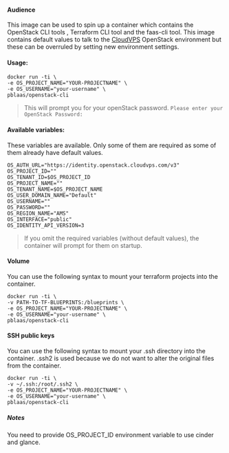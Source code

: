 #### Audience
This image can be used to spin up a container which contains the OpenStack CLI tools , Terraform CLI tool and the faas-cli tool.
This image contains default values to talk to the [CloudVPS][1] OpenStack environment but these can be overruled by setting new environment settings.

#### Usage:
```
docker run -ti \
-e OS_PROJECT_NAME="YOUR-PROJECTNAME" \
-e OS_USERNAME="your-username" \
pblaas/openstack-cli
```
>This will prompt you for your openStack password.
`Please enter your OpenStack Password:`

#### Available variables:
These variables are available. Only some of them are required as some of them already have default values.
```
OS_AUTH_URL="https://identity.openstack.cloudvps.com/v3"
OS_PROJECT_ID=""
OS_TENANT_ID=$OS_PROJECT_ID
OS_PROJECT_NAME=""
OS_TENANT_NAME=$OS_PROJECT_NAME
OS_USER_DOMAIN_NAME="Default"
OS_USERNAME=""
OS_PASSWORD=""
OS_REGION_NAME="AMS"
OS_INTERFACE="public"
OS_IDENTITY_API_VERSION=3
```
>If you omit the required variables (without default values), the container will prompt for them on startup.

#### Volume 
You can use the following syntax to  mount  your terraform projects into the container.
```
docker run -ti \
-v PATH-TO-TF-BLUEPRINTS:/blueprints \
-e OS_PROJECT_NAME="YOUR-PROJECTNAME" \
-e OS_USERNAME="your-username" \
pblaas/openstack-cli
```

#### SSH public keys
You can use the following syntax to  mount  your .ssh directory into the container. .ssh2 is used because we do not want to alter the original files from the container.
```
docker run -ti \
-v ~/.ssh:/root/.ssh2 \
-e OS_PROJECT_NAME="YOUR-PROJECTNAME" \
-e OS_USERNAME="your-username" \
pblaas/openstack-cli
```

##### Notes
You need to provide OS_PROJECT_ID environment variable to use cinder and glance.

[1]: https://www.cloudvps.com/ "CloudVPS"
